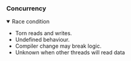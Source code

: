 ### Concurrency 

<details open>
  <summary> Race condition </summary>

  * Torn reads and writes.
  * Undefined behaviour.
  * Compiler change may break logic.
  * Unknown when other threads will read data 
</details>
